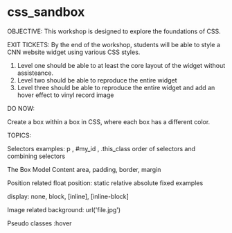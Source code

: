 # css_sandbox

OBJECTIVE: This workshop is designed to explore the foundations of CSS. 

EXIT TICKETS: By the end of the workshop, students will be able to style a CNN website widget using various CSS styles. 

1. Level one should be able to at least the core layout of the widget without assisteance. 
2. Level two should be able to reproduce the entire widget
3. Level three should be able to reproduce the entire widget and add an hover effect to vinyl record image

DO NOW: 

Create a box within a box in CSS, where each box has a different color. 

TOPICS: 

Selectors
  examples:  p ,  #my_id , .this_class
  order of selectors and combining selectors

The Box Model
  Content area, padding, border, margin

Position related
  float
  position: static relative absolute fixed
  examples

display:
  none, block, [inline], [inline-block]

Image related
  background: url('file.jpg')
  
Pseudo classes
  :hover


